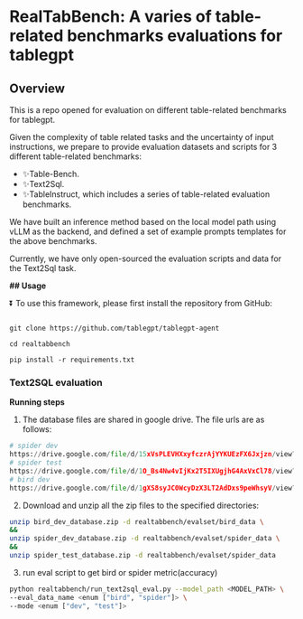 # RealTabBench:  A varies of table-related benchmarks evaluations for tablegpt




## Overview

This is a repo opened for evaluation on different table-related benchmarks for tablegpt. 

Given the complexity of table related tasks and the uncertainty of input instructions,  we prepare to provide evaluation datasets and scripts for 3 different table-related benchmarks: 

- ✨Table-Bench.
- ✨Text2Sql.
- ✨TableInstruct,  which includes a series of table-related evaluation benchmarks.

We have built an inference method based on the  local model path using vLLM as the backend, and defined a set of example prompts templates for the above benchmarks. 

Currently, we have only open-sourced the evaluation scripts and data for the Text2Sql task. 

**## Usage**

</div>

</details>

⏬ To use this framework, please first install the repository from GitHub:

```shell

git clone https://github.com/tablegpt/tablegpt-agent

cd realtabbench

pip install -r requirements.txt

```

</div>

</details>

### Text2SQL evaluation

**Running steps**

1.   The database files are shared in google drive. The file urls are as follows:

   ```python
   # spider dev
   https://drive.google.com/file/d/15xVsPLEVHXxyfczrAjYYKUEzFX6Jxjzn/view?usp=sharing
   # spider test
   https://drive.google.com/file/d/1O_Bs4Nw4vIjKx2T5IXUgjhG4AxVxCl78/view?usp=sharing
   # bird dev
   https://drive.google.com/file/d/1gXS8syJC0WcyDzX3LT2AdDxs9peWhsyV/view?usp=sharing
   ```

2.  Download and unzip all the zip files to the specified directories:

   ```bash
   unzip bird_dev_database.zip -d realtabbench/evalset/bird_data \
   &&
   unzip spider_dev_database.zip -d realtabbench/evalset/spider_data \
   && 
   unzip spider_test_database.zip -d realtabbench/evalset/spider_data
   ```

3.  run eval script to get bird or spider metric(accuracy)

   ```bash
   python realtabbench/run_text2sql_eval.py --model_path <MODEL_PATH> \
   --eval_data_name <enum ["bird", "spider"]> \
   --mode <enum ["dev", "test"]>
   ```

   

